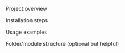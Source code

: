 Project overview

Installation steps

Usage examples

Folder/module structure (optional but helpful)